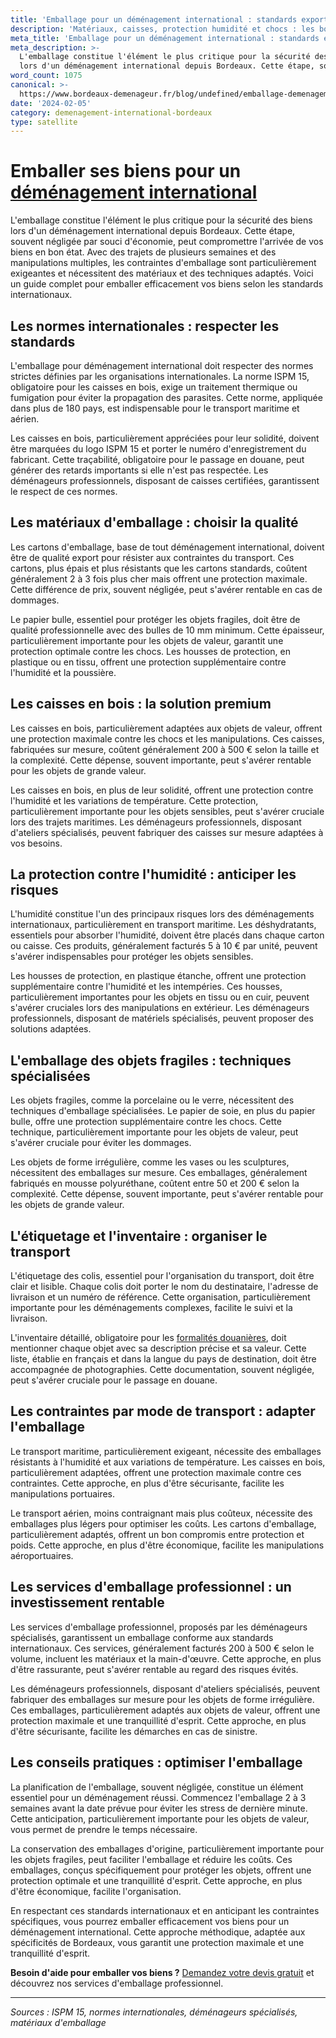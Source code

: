 ```yaml
---
title: 'Emballage pour un déménagement international : standards export'
description: 'Matériaux, caisses, protection humidité et chocs : les bonnes pratiques.'
meta_title: 'Emballage pour un déménagement international : standards export'
meta_description: >-
  L'emballage constitue l'élément le plus critique pour la sécurité des biens
  lors d'un déménagement international depuis Bordeaux. Cette étape, souvent.
word_count: 1075
canonical: >-
  https://www.bordeaux-demenageur.fr/blog/undefined/emballage-demenagement-international-bordeaux
date: '2024-02-05'
category: demenagement-international-bordeaux
type: satellite
---
```



# Emballer ses biens pour un [déménagement international](/blog/international/guide)

L'emballage constitue l'élément le plus critique pour la sécurité des biens lors d'un déménagement international depuis Bordeaux. Cette étape, souvent négligée par souci d'économie, peut compromettre l'arrivée de vos biens en bon état. Avec des trajets de plusieurs semaines et des manipulations multiples, les contraintes d'emballage sont particulièrement exigeantes et nécessitent des matériaux et des techniques adaptés. Voici un guide complet pour emballer efficacement vos biens selon les standards internationaux.

## Les normes internationales : respecter les standards

L'emballage pour déménagement international doit respecter des normes strictes définies par les organisations internationales. La norme ISPM 15, obligatoire pour les caisses en bois, exige un traitement thermique ou fumigation pour éviter la propagation des parasites. Cette norme, appliquée dans plus de 180 pays, est indispensable pour le transport maritime et aérien.

Les caisses en bois, particulièrement appréciées pour leur solidité, doivent être marquées du logo ISPM 15 et porter le numéro d'enregistrement du fabricant. Cette traçabilité, obligatoire pour le passage en douane, peut générer des retards importants si elle n'est pas respectée. Les déménageurs professionnels, disposant de caisses certifiées, garantissent le respect de ces normes.

## Les matériaux d'emballage : choisir la qualité

Les cartons d'emballage, base de tout déménagement international, doivent être de qualité export pour résister aux contraintes du transport. Ces cartons, plus épais et plus résistants que les cartons standards, coûtent généralement 2 à 3 fois plus cher mais offrent une protection maximale. Cette différence de prix, souvent négligée, peut s'avérer rentable en cas de dommages.

Le papier bulle, essentiel pour protéger les objets fragiles, doit être de qualité professionnelle avec des bulles de 10 mm minimum. Cette épaisseur, particulièrement importante pour les objets de valeur, garantit une protection optimale contre les chocs. Les housses de protection, en plastique ou en tissu, offrent une protection supplémentaire contre l'humidité et la poussière.

## Les caisses en bois : la solution premium

Les caisses en bois, particulièrement adaptées aux objets de valeur, offrent une protection maximale contre les chocs et les manipulations. Ces caisses, fabriquées sur mesure, coûtent généralement 200 à 500 € selon la taille et la complexité. Cette dépense, souvent importante, peut s'avérer rentable pour les objets de grande valeur.

Les caisses en bois, en plus de leur solidité, offrent une protection contre l'humidité et les variations de température. Cette protection, particulièrement importante pour les objets sensibles, peut s'avérer cruciale lors des trajets maritimes. Les déménageurs professionnels, disposant d'ateliers spécialisés, peuvent fabriquer des caisses sur mesure adaptées à vos besoins.

## La protection contre l'humidité : anticiper les risques

L'humidité constitue l'un des principaux risques lors des déménagements internationaux, particulièrement en transport maritime. Les déshydratants, essentiels pour absorber l'humidité, doivent être placés dans chaque carton ou caisse. Ces produits, généralement facturés 5 à 10 € par unité, peuvent s'avérer indispensables pour protéger les objets sensibles.

Les housses de protection, en plastique étanche, offrent une protection supplémentaire contre l'humidité et les intempéries. Ces housses, particulièrement importantes pour les objets en tissu ou en cuir, peuvent s'avérer cruciales lors des manipulations en extérieur. Les déménageurs professionnels, disposant de matériels spécialisés, peuvent proposer des solutions adaptées.

## L'emballage des objets fragiles : techniques spécialisées

Les objets fragiles, comme la porcelaine ou le verre, nécessitent des techniques d'emballage spécialisées. Le papier de soie, en plus du papier bulle, offre une protection supplémentaire contre les chocs. Cette technique, particulièrement importante pour les objets de valeur, peut s'avérer cruciale pour éviter les dommages.

Les objets de forme irrégulière, comme les vases ou les sculptures, nécessitent des emballages sur mesure. Ces emballages, généralement fabriqués en mousse polyuréthane, coûtent entre 50 et 200 € selon la complexité. Cette dépense, souvent importante, peut s'avérer rentable pour les objets de grande valeur.

## L'étiquetage et l'inventaire : organiser le transport

L'étiquetage des colis, essentiel pour l'organisation du transport, doit être clair et lisible. Chaque colis doit porter le nom du destinataire, l'adresse de livraison et un numéro de référence. Cette organisation, particulièrement importante pour les déménagements complexes, facilite le suivi et la livraison.

L'inventaire détaillé, obligatoire pour les [formalités douanières](/blog/international/formalites-douanieres-demenagement-international), doit mentionner chaque objet avec sa description précise et sa valeur. Cette liste, établie en français et dans la langue du pays de destination, doit être accompagnée de photographies. Cette documentation, souvent négligée, peut s'avérer cruciale pour le passage en douane.

## Les contraintes par mode de transport : adapter l'emballage

Le transport maritime, particulièrement exigeant, nécessite des emballages résistants à l'humidité et aux variations de température. Les caisses en bois, particulièrement adaptées, offrent une protection maximale contre ces contraintes. Cette approche, en plus d'être sécurisante, facilite les manipulations portuaires.

Le transport aérien, moins contraignant mais plus coûteux, nécessite des emballages plus légers pour optimiser les coûts. Les cartons d'emballage, particulièrement adaptés, offrent un bon compromis entre protection et poids. Cette approche, en plus d'être économique, facilite les manipulations aéroportuaires.

## Les services d'emballage professionnel : un investissement rentable

Les services d'emballage professionnel, proposés par les déménageurs spécialisés, garantissent un emballage conforme aux standards internationaux. Ces services, généralement facturés 200 à 500 € selon le volume, incluent les matériaux et la main-d'œuvre. Cette approche, en plus d'être rassurante, peut s'avérer rentable au regard des risques évités.

Les déménageurs professionnels, disposant d'ateliers spécialisés, peuvent fabriquer des emballages sur mesure pour les objets de forme irrégulière. Ces emballages, particulièrement adaptés aux objets de valeur, offrent une protection maximale et une tranquillité d'esprit. Cette approche, en plus d'être sécurisante, facilite les démarches en cas de sinistre.

## Les conseils pratiques : optimiser l'emballage

La planification de l'emballage, souvent négligée, constitue un élément essentiel pour un déménagement réussi. Commencez l'emballage 2 à 3 semaines avant la date prévue pour éviter les stress de dernière minute. Cette anticipation, particulièrement importante pour les objets de valeur, vous permet de prendre le temps nécessaire.

La conservation des emballages d'origine, particulièrement importante pour les objets fragiles, peut faciliter l'emballage et réduire les coûts. Ces emballages, conçus spécifiquement pour protéger les objets, offrent une protection optimale et une tranquillité d'esprit. Cette approche, en plus d'être économique, facilite l'organisation.

En respectant ces standards internationaux et en anticipant les contraintes spécifiques, vous pourrez emballer efficacement vos biens pour un déménagement international. Cette approche méthodique, adaptée aux spécificités de Bordeaux, vous garantit une protection maximale et une tranquillité d'esprit.

**Besoin d'aide pour emballer vos biens ?** [Demandez votre devis gratuit](https://moverz-bordeaux.fr/devis) et découvrez nos services d'emballage professionnel.

---

*Sources : ISPM 15, normes internationales, déménageurs spécialisés, matériaux d'emballage*
